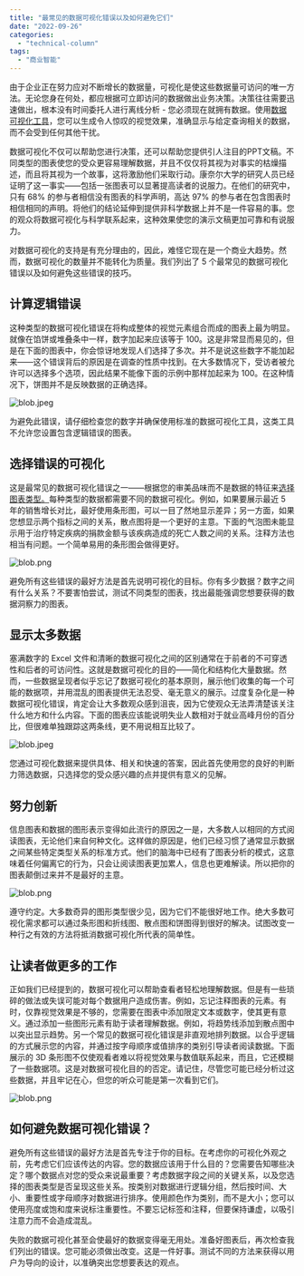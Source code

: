 ```yaml
---
title: "最常见的数据可视化错误以及如何避免它们"
date: "2022-09-26"
categories: 
  - "technical-column"
tags: 
  - "商业智能"
---
```


由于企业正在努力应对不断增长的数据量，可视化是使这些数据量可访问的唯一方法。无论您身在何处，都应根据可立即访问的数据做出业务决策。决策往往需要迅速做出，根本没有时间委托人进行离线分析 - 您必须现在就拥有数据。使用[数据可视化工具](https://www.datafocus.ai/infos/data-visualization-tools)，您可以生成令人惊叹的视觉效果，准确显示与给定查询相关的数据，而不会受到任何其他干扰。

数据可视化不仅可以帮助您进行决策，还可以帮助您提供引人注目的PPT文稿。不同类型的图表使您的受众更容易理解数据，并且不仅仅将其视为对事实的枯燥描述，而且将其视为一个故事，这将激励他们采取行动。康奈尔大学的研究人员已经证明了这一事实——包括一张图表可以显著提高读者的说服力。在他们的研究中，只有 68% 的参与者相信没有图表的科学声明，高达 97% 的参与者在包含图表时相信相同的声明。将他们的结论延伸到提供非科学数据上并不是一件容易的事。您的观众将数据可视化与科学联系起来，这种效果使您的演示文稿更加可靠和有说服力。

对数据可视化的支持是有充分理由的，因此，难怪它现在是一个商业大趋势。然而，数据可视化的数量并不能转化为质量。我们列出了 5 个最常见的数据可视化错误以及如何避免这些错误的技巧。

## 计算逻辑错误

这种类型的数据可视化错误在将构成整体的视觉元素组合而成的图表上最为明显。就像在馅饼或堆叠条中一样，数字加起来应该等于 100。这是非常显而易见的，但是在下面的图表中，你会惊讶地发现人们选择了多次。并不是说这些数字不能加起来——这个错误背后的原因是在调查的性质中找到。在大多数情况下，受访者被允许可以选择多个选项，因此结果不能像下面的示例中那样加起来为 100。在这种情况下，饼图并不是反映数据的正确选择。

![blob.jpeg](images/1664156109-blob-jpeg.jpeg)

为避免此错误，请仔细检查您的数字并确保使用标准的数据可视化工具，这类工具不允许您设置包含逻辑错误的图表。

## 选择错误的可视化

这是最常见的数据可视化错误之一——根据您的审美品味而不是数据的特征来[选择图表类型。](https://www.datafocus.ai/infos/how-to-choose-the-right-data-visualization-types)每种类型的数据都需要不同的数据可视化。例如，如果要展示最近 5 年的销售增长对比，最好使用条形图，可以一目了然地显示差异；另一方面，如果您想显示两个指标之间的关系，散点图将是一个更好的主意。下面的气泡图未能显示用于治疗特定疾病的捐款金额与该疾病造成的死亡人数之间的关系。注释方法也相当有问题。一个简单易用的条形图会做得更好。

![blob.png](images/1664156109-blob-png.png)

避免所有这些错误的最好方法是首先说明可视化的目标。你有多少数据？数字之间有什么关系？不要害怕尝试，测试不同类型的图表，找出最能强调您想要获得的数据洞察力的图表。

## 显示太多数据

塞满数字的 Excel 文件和清晰的数据可视化之间的区别通常在于前者的不可穿透性和后者的可访问性。这就是数据可视化的目的——简化和结构化大量数据。然而，一些数据呈现者似乎忘记了数据可视化的基本原则，展示他们收集的每一个可能的数据项，并用混乱的图表提供无法忍受、毫无意义的展示。过度复杂化是一种数据可视化错误，肯定会让大多数观众感到沮丧，因为它使观众无法弄清楚该关注什么地方和什么内容。下面的图表应该能说明失业人数相对于就业高峰月份的百分比，但很难单独跟踪这两条线，更不用说相互比较了。

![blob.jpeg](images/1664156115-blob-jpeg.jpeg)

您通过可视化数据来提供具体、相关和快速的答案，因此首先使用您的良好的判断力筛选数据，只选择您的受众感兴趣的点并提供有意义的见解。

## 努力创新

信息图表和数据的图形表示变得如此流行的原因之一是，大多数人以相同的方式阅读图表，无论他们来自何种文化。这样做的原因是，他们已经习惯了通常显示数据之间某些特定类型关系的标准方式。他们的脑海中已经有了图表分析的模式，这意味着任何偏离它的行为，只会让阅读图表更加累人，信息也更难解读。所以把你的图表颠倒过来并不是最好的主意。

![blob.png](images/1664156116-blob-png.png)

遵守约定。大多数奇异的图形类型很少见，因为它们不能很好地工作。绝大多数可视化需求都可以通过条形图和折线图、散点图和饼图得到很好的解决。试图改变一种行之有效的方法将抵消数据可视化所代表的简单性。

## 让读者做更多的工作

正如我们已经提到的，数据可视化可以帮助查看者轻松地理解数据。但是有一些琐碎的做法或失误可能对每个数据用户造成伤害。例如，忘记注释图表的元素。有时，仅靠视觉效果是不够的，您需要在图表中添加限定文本或数字，使其更有意义。通过添加一些图形元素有助于读者理解数据。例如，将趋势线添加到散点图中以突出显示趋势。另一个常见的数据可视化错误是非直观地排列数据。以合乎逻辑的方式展示您的内容，并通过按字母顺序或值排序的类别引导读者阅读数据。下面展示的 3D 条形图不仅使观看者难以将视觉效果与数值联系起来，而且，它还模糊了一些数据项。这是对数据可视化目的的否定。请记住，尽管您可能已经分析过这些数据，并且牢记在心，但您的听众可能是第一次看到它们。

![blob.png](images/1664156117-blob-png.png)

## 如何避免数据可视化错误？

避免所有这些错误的最好方法是首先专注于你的目标。在考虑你的可视化外观之前，先考虑它们应该传达的内容。您的数据应该用于什么目的？您需要告知哪些决定？哪个数据点对您的受众来说最重要？考虑数据字段之间的关键关系，以及您选择的图表类型是否呈现这些关系。按类别对数据进行逻辑分组，然后按时间、大小、重要性或字母顺序对数据进行排序。使用颜色作为类别，而不是大小；您可以使用亮度或饱和度来说标注重要性。不要忘记标签和注释，但要保持谦虚，以吸引注意力而不会造成混乱。

失败的数据可视化甚至会使最好的数据变得毫无用处。准备好图表后，再次检查我们列出的错误。您可能必须做出改变。这是一件好事。测试不同的方法来获得以用户为导向的设计，以准确突出您想要表达的观点。
